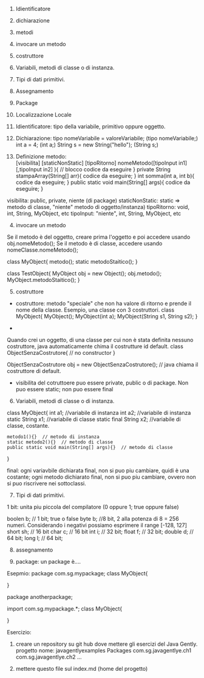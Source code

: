 1) Idientificatore
2) dichiarazione
3) metodi 
4) invocare un metodo
5) costruttore
6) Variabili, metodi di classe o di instanza. 
7) Tipi di dati primitivi.
8) Assegnamento 
9) Package
10) Localizzazione Locale



1) Idientificatore: tipo della variabile, primitivo oppure oggetto.
2) Dichiarazione: 
tipo nomeVariabile = valoreVariabile;   (tipo nomeVariabile;)
int a = 4;    (int a;)
String s = new String("hello");   (String s;)

3) Definizione metodo:   
	[visibilita] [staticNonStatic] [tipoRitorno] nomeMetodo([tipoInput in1] [,tipoInput in2] ){
		// blocco codice da eseguire
	}
	private String stampaArray(String[] arr){ codice da eseguire; }
	int somma(int a, int b){ codice da eseguire; }
	public static void main(String[] args){ codice da eseguire; }

visibilita: public, private, niente (di package)
staticNonStatic: static => metodo di classe, "niente" metodo di oggetto/instanza)
tipoRitorno: void, int, String, MyObject, etc
tipoInput: "niente", int, String, MyObject, etc

4) invocare un metodo

Se il metodo è del oggetto, creare prima l'oggetto e poi accedere usando obj.nomeMetodo();
Se il metodo è di classe, accedere usando nomeClasse.nomeMetodo();

class MyObject{
	metodo();
	static metodoStaitico();
}

class TestObject{
	MyObject obj = new Object();
	obj.metodo();
	MyObject.metodoStaitico();
}

5) costruttore
* costruttore:  metodo "speciale" che non ha valore di ritorno e prende il nome della classe.
Esempio, una classe con 3 costruttori. 
class MyObject{
	MyObject();
	MyObject(int a);
	MyObject(String s1, String s2);
}

*
Quando crei un oggetto, di una classe per cui non è stata definita nessuno costruttore, java automaticamente chima il costrutture id default.
class ObjectSenzaCostrutore{
	// no constructor
}

ObjectSenzaCostrutore obj = new ObjectSenzaCostrutore(); // java chiama il costruttore di default.

* visibilita del cotruttoere puo essere private, public o di package. 
Non puo essere static; non puo essere final


6) Variabili, metodi di classe o di instanza. 

class MyObject{
	int a1;   //variabile di instanza
	int a2;   //variabile di instanza
	static String x1;    //variabile di classe
	static final String x2;     //variabile di classe, costante.

	metodo1(){}  // metodo di instanza
	static metodo2(){}  // metodo di classe 
	public static void main(String[] args){}  // metodo di classe 
}

final: ogni variavbile dichiarata final, non si puo piu cambiare, quidi è una costante; 
ogni metodo dichiarato final, non si puo piu cambiare, ovvero non si puo riscrivere nei sottoclassi.


7) Tipi di dati primitivi.

1 bit: unita piu piccola del compilatore (0 oppure 1; true oppure false)

boolen b; // 1 bit; true o false
byte b; //8 bit, 2 alla potenza di 8 = 256 numeri. Considerando i negativi possiamo esprimere il range [-128, 127]
short sh; // 16 bit
char c; // 16 bit
int i; // 32 bit;
float f; // 32 bit;
double d; // 64 bit;
long l; // 64 bit;


8) assegnamento

9) package: un package è....

Esepmio:
package com.sg.mypackage;
class MyObject{

}



package anotherpackage;

import com.sg.mypackage.*;
class MyObject{

}




Esercizio:

1)  creare un repository su git hub dove mettere gli esercizi del Java Gently.
progetto nome: javagentlyexamples
Packages
com.sg.javagentlye.ch1
com.sg.javagentlye.ch2
...

2) mettere questo file sul index.md (home del progetto)







